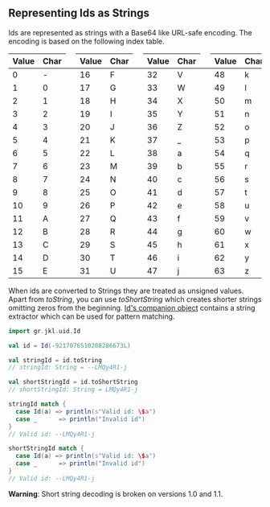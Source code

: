Representing Ids as Strings
---------------------------

Ids are represented as strings with a Base64 like URL-safe encoding. The
encoding is based on the following index table. 

<table>
  <thead>
    <tr>
      <th>Value</th><th>Char</th><td rowspan="1">&nbsp;</td>
      <th>Value</th><th>Char</th><td rowspan="1">&nbsp;</td>
      <th>Value</th><th>Char</th><td rowspan="1">&nbsp;</td>
      <th>Value</th><th>Char</th>
    </tr>
  </thead>
  <tbody>
    <tr>
      <td>0</td><td>-</td><td rowspan="16">
      <td>16</td><td>F</td><td rowspan="16">
      <td>32</td><td>V</td><td rowspan="16">
      <td>48</td><td>k</td>
    </tr>
    <tr><td>1</td><td>0</td><td>17</td><td>G</td><td>33</td><td>W</td><td>49</td><td>l</td></tr>
    <tr><td>2</td><td>1</td><td>18</td><td>H</td><td>34</td><td>X</td><td>50</td><td>m</td></tr>
    <tr><td>3</td><td>2</td><td>19</td><td>I</td><td>35</td><td>Y</td><td>51</td><td>n</td></tr>
    <tr><td>4</td><td>3</td><td>20</td><td>J</td><td>36</td><td>Z</td><td>52</td><td>o</td></tr>
    <tr><td>5</td><td>4</td><td>21</td><td>K</td><td>37</td><td>_</td><td>53</td><td>p</td></tr>
    <tr><td>6</td><td>5</td><td>22</td><td>L</td><td>38</td><td>a</td><td>54</td><td>q</td></tr>
    <tr><td>7</td><td>6</td><td>23</td><td>M</td><td>39</td><td>b</td><td>55</td><td>r</td></tr>
    <tr><td>8</td><td>7</td><td>24</td><td>N</td><td>40</td><td>c</td><td>56</td><td>s</td></tr>
    <tr><td>9</td><td>8</td><td>25</td><td>O</td><td>41</td><td>d</td><td>57</td><td>t</td></tr>
    <tr><td>10</td><td>9</td><td>26</td><td>P</td><td>42</td><td>e</td><td>58</td><td>u</td></tr>
    <tr><td>11</td><td>A</td><td>27</td><td>Q</td><td>43</td><td>f</td><td>59</td><td>v</td></tr>
    <tr><td>12</td><td>B</td><td>28</td><td>R</td><td>44</td><td>g</td><td>60</td><td>w</td></tr>
    <tr><td>13</td><td>C</td><td>29</td><td>S</td><td>45</td><td>h</td><td>61</td><td>x</td></tr>
    <tr><td>14</td><td>D</td><td>30</td><td>T</td><td>46</td><td>i</td><td>62</td><td>y</td></tr>
    <tr><td>15</td><td>E</td><td>31</td><td>U</td><td>47</td><td>j</td><td>63</td><td>z</td></tr>
  </tbody>
</table>

When ids are converted to Strings they are treated as unsigned values. Apart 
from *toString*, you can use *toShortString* which creates shorter strings
omitting zeros from the beginning. [Id's companion object][1] contains a string
extractor which can be used for pattern matching.

```scala
import gr.jkl.uid.Id

val id = Id(-9217076510208286673L)

val stringId = id.toString
// stringId: String = --LMQy4R1-j

val shortStringId = id.toShortString
// shortStringId: String = LMQy4R1-j

stringId match {
  case Id(a) => println(s"Valid id: \$a")
  case _      => println("Invalid id")
}
// Valid id: --LMQy4R1-j

shortStringId match {
  case Id(a) => println(s"Valid id: \$a")
  case _      => println("Invalid id")
}
// Valid id: --LMQy4R1-j
```

**Warning**: Short string decoding is broken on versions 1.0 and 1.1.

[1]: latest/api/gr/jkl/uid/Id\$.html "gr.jkl.uid.Id\$"
